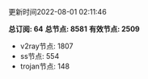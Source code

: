 更新时间2022-08-01 02:11:46

**总订阅: 64**
**总节点: 8581**
**有效节点: 2509**
- v2ray节点: 1807
- ss节点: 554
- trojan节点: 148
